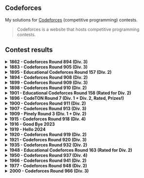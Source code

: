 ## Codeforces

My solutions for [Codeforces](https://codeforces.com) (competitive programming) contests.

> Codeforces is a website that hosts competitive programming contests.

## Contest results

<details>
  <summary>
    <b>1862 - Codeforces Round 894 (Div. 3)</b>
  </summary>

  - [1862 - Codeforces Round 894 (Div. 3)](https://codeforces.com/contest/1862)
  - Final standing: **10802<sup>nd</sup> / 12214**
  - Score: **2**, Penalty: **68**
  - Rating change: **+422** _(now 422, newbie)_

  | Problem | Solved time + Penalties | Solution |
  |--|--|--|
  | A - [Gift Carpet](https://codeforces.com/contest/1862/problem/A) | ✅ 00:25 | [Carpet.js](Contests/1862_Round894_Div3/Carpet.js) |
  | B - [Sequence Game](https://codeforces.com/contest/1862/problem/B) | ✅ 00:43 | [Sequence.js](Contests/1862_Round894_Div3/Sequence.js) |
  | C - [Flower City Fence](https://codeforces.com/contest/1862/problem/C) | ❌ -1 penalty | [Fence.js](Contests/1862_Round894_Div3/Fence.js) |
  | D - [Ice Cream Balls](https://codeforces.com/contest/1862/problem/D) | ❌ | - |
  | E - [Kolya and Movie Theatre](https://codeforces.com/contest/1862/problem/E) | ❌ | - |
  | F - [Magic Will Save the World](https://codeforces.com/contest/1862/problem/F) | ❌ -5 penalties | [Magic.js](Contests/1862_Round894_Div3/Magic.js) |
  | G - [The Great Equalizer](https://codeforces.com/contest/1862/problem/G) | ❌ | - |

</details>

<details>
  <summary>
    <b>1883 - Codeforces Round 905 (Div. 3)</b>
  </summary>

  - [1883 - Codeforces Round 905 (Div. 3)](https://codeforces.com/contest/1883)
  - Final standing: **7235<sup>th</sup> / 12530**
  - Score: **1276**
  - Rating change: **+271** _(now 693, newbie)_

  | Problem | Solved time + Penalties | Solution |
  |--|--|--|
  | A - [Morning](https://codeforces.com/contest/1883/problem/A) | ✅ 00:26 | [A.py](Contests/1883_Round905_Div3/A.py) |
  | B - [Chemistry](https://codeforces.com/contest/1883/problem/B) | ✅ 00:43 | [B.py](Contests/1883_Round905_Div3/B.py) |
  | C - [Raspberries](https://codeforces.com/contest/1883/problem/C) | ❌ | - |
  | D - [In Love](https://codeforces.com/contest/1883/problem/D) | ❌ -3 penalty | [D.py](Contests/1883_Round905_Div3/D.py) |
  | E - [Look Back](https://codeforces.com/contest/1883/problem/E) | ❌ | - |
  | F - [You Are So Beautiful](https://codeforces.com/contest/1883/problem/F) | ❌ | - |
  | G1 - [Dances (Easy version)](https://codeforces.com/contest/1883/problem/G1) | ❌ -2 penalty | [G1.py](Contests/1883_Round905_Div3/G1.py) |
  | G2 - [Dances (Hard Version)](https://codeforces.com/contest/1883/problem/G2) | ❌ | - |

</details>

<details>
  <summary>
    <b>1895 - Educational Codeforces Round 157 (Div. 2)</b>
  </summary>

  - [1895 - Educational Codeforces Round 157 (Div. 2)](https://codeforces.com/contest/1895)
  - Final standing: **10780<sup>th</sup> / 14520**
  - Score: **1**, Penalty: **5**
  - Rating change: **+154** _(now 847, newbie)_

  | Problem | Solved time + Penalties | Solution |
  |--|--|--|
  | A - [Treasure Chest](https://codeforces.com/contest/1895/problem/A) | ✅ 00:05 | [A.py](Contests/1895_Educational_Round157_Div2/A.py) |
  | B - [Points and Minimum Distance](https://codeforces.com/contest/1895/problem/B) | ❌ -1 penalty | [B.py](Contests/1895_Educational_Round157_Div2/B.py) |
  | C - [Torn Lucky Ticket](https://codeforces.com/contest/1895/problem/C) | ❌ -4 penalty | [C.py](Contests/1895_Educational_Round157_Div2/C.py) |
  | D - [XOR Construction](https://codeforces.com/contest/1895/problem/D) | ❌ -5 penalty | [D.py](Contests/1895_Educational_Round157_Div2/D.py) |
  | E - [Infinite Card Game](https://codeforces.com/contest/1895/problem/E) | ❌ | - |
  | F - [Fancy Arrays](https://codeforces.com/contest/1895/problem/F) | ❌ | - |
  | G - [Two Characters, Two Colors](https://codeforces.com/contest/1895/problem/G) | ❌ | - |

</details>

<details>
  <summary>
    <b>1894 - Codeforces Round 908 (Div. 2)</b>
  </summary>

  - [1894 - Codeforces Round 908 (Div. 2)](https://codeforces.com/contest/1894)
  - Final standing: **6478<sup>th</sup> / 10238**
  - Score: **466**
  - Rating change: **+113** _(now 960, newbie)_

  | Problem | Solved time + Penalties | Solution |
  |--|--|--|
  | A - [Secret Sport](https://codeforces.com/contest/1894/problem/A) | ✅ 00:17 | [A.py](Contests/1894_Round908_Div2/A.py) |
  | B - [Two Out of Three](https://codeforces.com/contest/1894/problem/B) | ❌ | - |
  | C - [Anonymous Informant](https://codeforces.com/contest/1894/problem/C) | ❌ | - |
  | D - [Neutral Tonality](https://codeforces.com/contest/1894/problem/D) | ❌ | - |
  | E - [Freedom of Choice](https://codeforces.com/contest/1894/problem/E) | ❌ | - |

</details>

<details>
  <summary>
    <b>1899 - Codeforces Round 909 (Div. 3)</b>
  </summary>

  - [1899 - Codeforces Round 909 (Div. 3)](https://codeforces.com/contest/1899)
  - Final standing: **2980<sup>th</sup> / 9716**
  - Score: **4**, Penalty: **163**
  - Rating change: **+174** _(now 1134, newbie)_

  | Problem | Solved time + Penalties | Solution |
  |--|--|--|
  | A - [Game with Integers](https://codeforces.com/contest/1899/problem/A) | ✅ 00:05 | [A.py](Contests/1899_Round909_Div3/A.py) |
  | B - [250 Thousand Tons of TNT](https://codeforces.com/contest/1899/problem/B) | ✅ 00:29 | [B.py](Contests/1899_Round909_Div3/B.py) |
  | C - [Yarik and Array](https://codeforces.com/contest/1899/problem/C) | ✅ 00:46 | [C.py](Contests/1899_Round909_Div3/C.py) |
  | D - [Yarik and Musical Notes](https://codeforces.com/contest/1899/problem/D) | ❌ -3 penalty | [D.py](Contests/1899_Round909_Div3/D.py) |
  | E - [Queue Sort](https://codeforces.com/contest/1899/problem/E) | ✅ 01:13 (-1 Penalty) | [E.py](Contests/1899_Round909_Div3/E.py) |
  | F - [Alex's whims](https://codeforces.com/contest/1899/problem/F) | ❌ | - |
  | G - [Unusual Entertainment](https://codeforces.com/contest/1899/problem/G) | ❌ | - |

</details>

<details>
  <summary>
    <b>1898 - Codeforces Round 910 (Div. 2)</b>
  </summary>

  - [1898 - Codeforces Round 910 (Div. 2)](https://codeforces.com/contest/1898)
  - Final standing: **3745<sup>th</sup> / 8026**
  - Score: **476**
  - Rating change: **+57** _(now 1191, newbie)_

  | Problem | Solved time + Penalties | Solution |
  |--|--|--|
  | A - [Milica and String](https://codeforces.com/contest/1898/problem/A) | ✅ 00:12 | [A.py](Contests/1898_Round910_Div2/A.py) |
  | B - [Milena and Admirer](https://codeforces.com/contest/1898/problem/B) | ❌ | [B.py](Contests/1898_Round910_Div2/B.py) |
  | C - [Colorful Grid](https://codeforces.com/contest/1898/problem/C) | ❌ | - |
  | D - [Absolute Beauty](https://codeforces.com/contest/1898/problem/D) | ❌ | [D.py](Contests/1898_Round910_Div2/D.py) |
  | E - [Sofia and Strings](https://codeforces.com/contest/1898/problem/E) | ❌ -5 penalty | [E.py](Contests/1898_Round910_Div2/E.py) |
  | F - [Vova Escapes the Matrix](https://codeforces.com/contest/1898/problem/F) | ❌ | - |

</details>

<details>
  <summary>
    <b>1901 - Educational Codeforces Round 158 (Rated for Div. 2)</b>
  </summary>

  - [1901 - Educational Codeforces Round 158 (Rated for Div. 2)](https://codeforces.com/contest/1901)
  - Final standing: **6692<sup>nd</sup> / 11914**
  - Score: **1**, Penalty: **8**
  - Rating change: **-34** _(now 1157, newbie)_

  | Problem | Solved time + Penalties | Solution |
  |--|--|--|
  | A - [Line Trip](https://codeforces.com/contest/1901/problem/A) | ✅ 00:08 | [A.py](Contests/1901_Educational_Round158_Div2/A.py) |
  | B - [Chip and Ribbon](https://codeforces.com/contest/1901/problem/B) | ❌ -1 penalty | [B.py](Contests/1901_Educational_Round158_Div2/B.py) |
  | C - [Add, Divide and Floor](https://codeforces.com/contest/1901/problem/C) | ❌ -2 penalty | [C.py](Contests/1901_Educational_Round158_Div2/C.py) |
  | D - [Yet Another Monster Fight](https://codeforces.com/contest/1901/problem/D) | ❌ -2 penalty | [D.py](Contests/1901_Educational_Round158_Div2/D.py) |
  | E - [Compressed Tree](https://codeforces.com/contest/1901/problem/E) | ❌ | - |
  | F - [Landscaping](https://codeforces.com/contest/1901/problem/F) | ❌ | - |

</details>

<details>
  <summary>
    <b>1896 - CodeTON Round 7 (Div. 1 + Div. 2, Rated, Prizes!)</b>
  </summary>

  - [1896 - CodeTON Round 7 (Div. 1 + Div. 2, Rated, Prizes!)](https://codeforces.com/contest/1896)
  - Final standing: **5593<sup>rd</sup> / 9394**
  - Score: **1256**
  - Rating change: **-14** _(now 1143, newbie)_

  | Problem | Solved time + Penalties | Solution |
  |--|--|--|
  | A - [Jagged Swaps](https://codeforces.com/contest/1896/problem/A) | ✅ 00:07 | [A.py](Contests/1896_CodeTON_Round7_Div2/A.py) |
  | B - [AB Flipping](https://codeforces.com/contest/1896/problem/B) | ✅ 00:26 | [B.py](Contests/1896_CodeTON_Round7_Div2/B.py) |
  | C - [Matching Arrays](https://codeforces.com/contest/1896/problem/C) | ❌ -4 penalty | [C.py](Contests/1896_CodeTON_Round7_Div2/C.py) [C.cpp](Contests/1896_CodeTON_Round7_Div2/C.cpp) |
  | D - [Ones and Twos](https://codeforces.com/contest/1896/problem/D) | ❌ -1 penalty | [D.cpp](Contests/1896_CodeTON_Round7_Div2/D.cpp) |
  | E - [Permutation Sorting](https://codeforces.com/contest/1896/problem/E) | ❌ | - |
  | F - [Bracket Xoring](https://codeforces.com/contest/1896/problem/F) | ❌ | - |
  | G - [Pepe Racing](https://codeforces.com/contest/1896/problem/F) | ❌ | - |
  | H1 - [Cyclic Hamming (Easy Version)](https://codeforces.com/contest/1896/problem/H1) | ❌ | - |
  | H2 - [Cyclic Hamming (Hard Version)](https://codeforces.com/contest/1896/problem/H2) | ❌ | - |

</details>

<details>
  <summary>
    <b>1900 - Codeforces Round 911 (Div. 2)</b>
  </summary>

  - [1900 - Codeforces Round 911 (Div. 2)](https://codeforces.com/contest/1900)
  - Final standing: **8466<sup>th</sup> / 9791**
  - Score: **370**
  - Rating change: **-94** _(now 1049 newbie)_

  | Problem | Solved time + Penalties | Solution |
  |--|--|--|
  | A - [Cover in Water](https://codeforces.com/contest/1900/problem/A) | ✅ 00:40 | [A.py](Contests/1900_Round911_Div2/A.py) |
  | B - [Laura and Operations](https://codeforces.com/contest/1900/problem/B) | ❌ -5 penalty | [B.py](Contests/1900_Round911_Div2/B.py) |
  | C - [Anji's Binary Tree](https://codeforces.com/contest/1900/problem/C) | ❌ -4 penalty | [C.py](Contests/1900_Round911_Div2/C.py) [C.cpp](Contests/1900_Round911_Div2/C.cpp) |
  | D - [Small GCD](https://codeforces.com/contest/1900/problem/D) | ❌ | - |
  | E - [Transitive Graph](https://codeforces.com/contest/1900/problem/E) | ❌ | - |
  | F - [Local Deletions](https://codeforces.com/contest/1900/problem/F) | ❌ | - |

</details>

<details>
  <summary>
    <b>1907 - Codeforces Round 913 (Div. 3)</b>
  </summary>

  - [1907 - Codeforces Round 913 (Div. 3)](https://codeforces.com/contest/1907)
  - Final standing: **3198<sup>th</sup> / 10299**
  - Score: **3**, Penalty: **79**
  - Rating change: **+93** _(now 1142 newbie)_

  | Problem | Solved time + Penalties | Solution |
  |--|--|--|
  | A - [Rook](https://codeforces.com/contest/1907/problem/A) | ✅ 00:05 | [A.py](Contests/1907_Round913_Div3/A.py) |
  | B - [YetnotherrokenKeoard](https://codeforces.com/contest/1907/problem/B) | ✅ 00:12 | [B.py](Contests/1907_Round913_Div3/B.py) |
  | C - [Removal of Unattractive Pairs](https://codeforces.com/contest/1907/problem/C) | ✅ 00:52 (-1 penalty) | [C.py](Contests/1907_Round913_Div3/C.py) |
  | D - [Jumping Through Segments](https://codeforces.com/contest/1907/problem/D) | ❌ -2 penalty | [D.py](Contests/1907_Round913_Div3/D.py) |
  | E - [Good Triples](https://codeforces.com/contest/1907/problem/E) | ❌ | - |
  | F - [Shift and Reverse](https://codeforces.com/contest/1907/problem/F) | ❌ | - |
  | G - [Lights](https://codeforces.com/contest/1907/problem/G) | ❌ | - |

</details>

<details>
  <summary>
    <b>1909 - Pinely Round 3 (Div. 1 + Div. 2)</b>
  </summary>

  - [1909 - Pinely Round 3 (Div. 1 + Div. 2)](https://codeforces.com/contest/1909)
  - Final standing: **6529<sup>th</sup> / 10976**
  - Score: **486**
  - Rating change: **-14** _(now 1128 newbie)_

  | Problem | Solved time + Penalties | Solution |
  |--|--|--|
  | A - [Distinct Buttons](https://codeforces.com/contest/1909/problem/A) | ✅ 00:11 | [A.py](Contests/1909_Pinely_Round3_Div2/A.py) |
  | B - [Make Almost Equal With Mod](https://codeforces.com/contest/1909/problem/B) | ❌ -2 penalty | [B.py](Contests/1909_Pinely_Round3_Div2/B.py) |
  | C - [Heavy Intervals](https://codeforces.com/contest/1909/problem/C) | ❌ -5 penalty | [C.py](Contests/1909_Pinely_Round3_Div2/C.py) |
  | D - [Split Plus K](https://codeforces.com/contest/1909/problem/D) | ❌ | - |
  | E - [Multiple Lamps](https://codeforces.com/contest/1909/problem/E) | ❌ | - |
  | F1 - [Small Permutation Problem (Easy Version)](https://codeforces.com/contest/1909/problem/F1) | ❌ | - |
  | F2 - [Small Permutation Problem (Hard Version)](https://codeforces.com/contest/1909/problem/F2) | ❌ | - |
  | G - [Pumping Lemma](https://codeforces.com/contest/1909/problem/G) | ❌ | - |
  | H - [Parallel Swaps Sort](https://codeforces.com/contest/1909/problem/H) | ❌ | - |
  | I - [Short Permutation Problem](https://codeforces.com/contest/1909/problem/I) | ❌ | - |

</details>

<details>
  <summary>
    <b>1915 - Codeforces Round 918 (Div. 4)</b>
  </summary>

  - [1915 - Codeforces Round 918 (Div. 4)](https://codeforces.com/contest/1915)
  - Final standing: **8845<sup>th</sup> / 12336**
  - Score: **4**, Penalty: **149**
  - Rating change: **-12** _(now 1116 newbie)_

  | Problem | Solved time + Penalties | Solution |
  |--|--|--|
  | A - [Odd One Out](https://codeforces.com/contest/1915/problem/A) | ✅ 00:03 | [A.py](Contests/1915_Round918_Div4/A.py) |
  | B - [Not Quite Latin Square](https://codeforces.com/contest/1915/problem/B) | ✅ 00:05 | [B.py](Contests/1915_Round918_Div4/B.py) |
  | C - [Can I Square?](https://codeforces.com/contest/1915/problem/C) | ✅ 00:09 | [C.py](Contests/1915_Round918_Div4/C.py) |
  | D - [Unnatural Language Processing](https://codeforces.com/contest/1915/problem/D) | ✅ 01:32 (-4 penalty) | [D.py](Contests/1915_Round918_Div4/D.py) |
  | E - [Romantic Glasses](https://codeforces.com/contest/1915/problem/E) | ❌ | [E.py](Contests/1915_Round918_Div4/E.py) |
  | F - [Greetings](https://codeforces.com/contest/1915/problem/F) | ❌ -2 penalty | [F.py](Contests/1915_Round918_Div4/F.py) |
  | G - [Bicycles](https://codeforces.com/contest/1915/problem/G) | ❌ | - |

</details>

<details>
  <summary>
    <b>1916 - Good Bye 2023</b>
  </summary>

  - [1916 - Good Bye 2023](https://codeforces.com/contest/1916)
  - Final standing: **14740<sup>th</sup> / 18653**
  - Score: **115**
  - Rating change: **-59** _(now 1057 newbie)_

  | Problem | Solved time + Penalties | Solution |
  |--|--|--|
  | A - [2023](https://codeforces.com/contest/1916/problem/A) | ✅ 00:35 (-2 penalty) | [A.py](Contests/1916_GoodBye2023/A.py) |
  | B - [Two Divisors](https://codeforces.com/contest/1916/problem/B) | ❌ -2 penalty | [B.py](Contests/1916_GoodBye2023/B.py) |
  | C - [Training Before the Olympiad](https://codeforces.com/contest/1916/problem/C) | - | [C.py](Contests/1916_GoodBye2023/C.py) |
  | D - [Mathematical Problem](https://codeforces.com/contest/1916/problem/D) | ❌ | - |
  | E - [Happy Life in University](https://codeforces.com/contest/1916/problem/E) | ❌ | - |
  | F - [Group Division](https://codeforces.com/contest/1916/problem/F) | ❌ | - |
  | G - [Optimizations From Chelsu](https://codeforces.com/contest/1916/problem/G) | ❌ | - |
  | H1 - [Matrix Rank (Easy Version)](https://codeforces.com/contest/1916/problem/H1) | ❌ | - |
  | H2 - [Matrix Rank (Hard Version)](https://codeforces.com/contest/1916/problem/H2) | ❌ | - |

</details>

<details>
  <summary>
    <b>1919 - Hello 2024</b>
  </summary>

  - [1919 - Hello 2024](https://codeforces.com/contest/1919)
  - Final standing: **3059<sup>th</sup> / 21065**
  - Score: **1465**
  - Rating change: **+179** _(now 1236 pupil)_

  | Problem | Solved time + Penalties | Solution |
  |--|--|--|
  | A - [Wallet Exchange](https://codeforces.com/contest/1919/problem/A) | ✅ 00:04 | [A.py](Contests/1919_Hello2024/A.py) |
  | B - [Plus-Minus Split](https://codeforces.com/contest/1919/problem/B) | ✅ 00:11 | [B.py](Contests/1919_Hello2024/B.py) |
  | C - [Grouping Increases](https://codeforces.com/contest/1919/problem/C) | ✅ 01:23 | [C.py](Contests/1919_Hello2024/C.py) |
  | D - [01 Tree](https://codeforces.com/contest/1919/problem/D) | ❌ | - |
  | E - [Counting Prefixes](https://codeforces.com/contest/1919/problem/E) | ❌ | [E.py](Contests/1919_Hello2024/E.py) |
  | F1 - [Wine Factory (Easy Version)](https://codeforces.com/contest/1919/problem/F1) | ❌ | - |
  | F2 - [Wine Factory (Hard Version)](https://codeforces.com/contest/1919/problem/F2) | ❌ | - |
  | G - [Tree LGM](https://codeforces.com/contest/1919/problem/G) | ❌ | - |
  | H - [Tree Diameter](https://codeforces.com/contest/1919/problem/H) | ❌ | - |

</details>

<details>
  <summary>
    <b>1920 - Codeforces Round 919 (Div. 2)</b>
  </summary>

  - [1920 - Codeforces Round 919 (Div. 2)](https://codeforces.com/contest/1920)
  - Final standing: **7319<sup>th</sup> / 17996**
  - Score: **1160**
  - Rating change: **-7** _(now 1229 pupil)_

  | Problem | Solved time + Penalties | Solution |
  |--|--|--|
  | A - [Satisfying Constraints](https://codeforces.com/contest/1920/problem/A) | ✅ 00:34 | [A.py](Contests/1920_Round919_Div2/A.py) |
  | B - [Summation Game](https://codeforces.com/contest/1920/problem/B) | ✅ 01:08 | [B.py](Contests/1920_Round919_Div2/B.py) |
  | C - [Partitioning the Array](https://codeforces.com/contest/1920/problem/C) | ❌ | - |
  | D - [Array Repetition](https://codeforces.com/contest/1920/problem/D) | ❌ | [D.py](Contests/1920_Round919_Div2/D.py) |
  | E - [Counting Binary Strings](https://codeforces.com/contest/1920/problem/E) | ❌ | - |
  | F1 - [Smooth Sailing (Easy Version)](https://codeforces.com/contest/1920/problem/F1) | ❌ | - |
  | F2 - [Smooth Sailing (Hard Version)](https://codeforces.com/contest/1920/problem/F2) | ❌ | - |

</details>

<details>
  <summary>
    <b>1921 - Codeforces Round 920 (Div. 3)</b>
  </summary>

  - [Codeforces Round 920 (Div. 3)](https://codeforces.com/contest/1921)
  - Final standing: **9160<sup>th</sup> / 14126**
  - Score: **3**, Penalty: **70**
  - Rating change: **-25** _(now 1204 pupil)_

  | Problem | Solved time + Penalties | Solution |
  |--|--|--|
  | A - [Square](https://codeforces.com/contest/1921/problem/A) | ✅ 00:05 | [A.py](Contests/1921_Round920_Div3/A.py) |
  | B - [Arranging Cats](https://codeforces.com/contest/1921/problem/B) | ✅ 00:21 (-1 penalty) | [B.py](Contests/1921_Round920_Div3/B.py) |
  | C - [Sending Messages](https://codeforces.com/contest/1921/problem/C) | ✅ 00:34 | [C.py](Contests/1921_Round920_Div3/C.py) |
  | D - [Very Different Array](https://codeforces.com/contest/1921/problem/D) | ❌ -1 penalty (solved after contest end) | [D.py](Contests/1921_Round920_Div3/D.py) |
  | E - [Eat the Chip](https://codeforces.com/contest/1921/problem/E) | ❌ | [E.py](Contests/1921_Round920_Div3/E.py) |
  | F - [Sum of Progression](https://codeforces.com/contest/1921/problem/F) | ❌ | - |
  | G - [Mischievous Shooter](https://codeforces.com/contest/1921/problem/G) | ❌ | - |

</details>

<details>
  <summary>
    <b>1935 - Codeforces Round 932 (Div. 2)</b>
  </summary>

  - [Codeforces Round 932 (Div. 2)](https://codeforces.com/contest/1935)
  - Final standing: **5918<sup>th</sup> / 19492**
  - Score: **1164**
  - Rating change: **+38** _(now 1242 pupil)_

  | Problem | Solved time + Penalties | Solution |
  |--|--|--|
  | A - [Entertainment in MAC](https://codeforces.com/contest/1935/problem/A) | ✅ 00:11 | [A.py](Contests/1935_Round932_Div2/A.py) |
  | B - [Informatics in MAC](https://codeforces.com/contest/1935/problem/B) | ✅ 00:41 (-1 penalty) | [B.py](Contests/1935_Round932_Div2/B.py) |
  | C - [Messenger in MAC](https://codeforces.com/contest/1935/problem/C) | ❌ -2 penalty | [C.py](Contests/1935_Round932_Div2/C.py) |
  | D - [Exam in MAC](https://codeforces.com/contest/1935/problem/D) | ❌ | - |
  | E - [Distance Learning Courses in MAC](https://codeforces.com/contest/1935/problem/E) | ❌ | - |
  | F - [Andrey's Tree](https://codeforces.com/contest/1935/problem/F) | ❌ | - |

</details>

<details>
  <summary>
    <b>1948 - Educational Codeforces Round 163 (Rated for Div. 2)</b>
  </summary>

  - [Educational Codeforces Round 163 (Rated for Div. 2)](https://codeforces.com/contest/1948)
  - Final standing: **2871<sup>st</sup> / 19282**
  - Score: **3**, Penalty: **73**
  - Rating change: **+93** _(now 1335 pupil)_

  | Problem | Solved time + Penalties | Solution |
  |--|--|--|
  | A - [Special Characters](https://codeforces.com/contest/1948/problem/A) | ✅ 00:06 | [A.py](Contests/1948_Educational_Round163_Div2/A.py) |
  | B - [Array Fix](https://codeforces.com/contest/1948/problem/B) | ✅ 00:21 (-1 penalty) | [B.py](Contests/1948_Educational_Round163_Div2/B.py) |
  | C - [Arrow Path](https://codeforces.com/contest/1948/problem/C) | ✅ 00:36 | [C.py](Contests/1948_Educational_Round163_Div2/C.py) |
  | D - [Tandem Repeats?](https://codeforces.com/contest/1948/problem/D) | ❌ -5 penalty | [D.py](Contests/1948_Educational_Round163_Div2/D.py) |
  | E - [Clique Partition](https://codeforces.com/contest/1948/problem/E) | ❌ | - |
  | F - [Rare Coins](https://codeforces.com/contest/1948/problem/F) | ❌ | - |
  | G - [MST with Matching](https://codeforces.com/contest/1948/problem/G) | ❌ | - |

</details>

<details>
  <summary>
    <b>1950 - Codeforces Round 937 (Div. 4)</b>
  </summary>

  - [1950 - Codeforces Round 937 (Div. 4)](https://codeforces.com/contest/1950)
  - Final standing: **568<sup>th</sup> / 15068**
  - Score: **6**, Penalty: **326**
  - Rating change: **+113** _(now 1448, specialist)_

  | Problem | Solved time + Penalties | Solution |
  |--|--|--|
  | A - [Stair, Peak, or Neither?](https://codeforces.com/contest/1950/problem/A) | ✅ 00:01  | [A.py](Contests/1950_Round937_Div4/A.py) |
  | B - [Upscaling](https://codeforces.com/contest/1950/problem/B) | ✅ 00:05  | [B.py](Contests/1950_Round937_Div4/B.py) |
  | C - [Clock Conversion](https://codeforces.com/contest/1950/problem/C) | ✅ 00:11  | [C.py](Contests/1950_Round937_Div4/C.py) |
  | D - [Product of Binary Decimals](https://codeforces.com/contest/1950/problem/D) | ✅ 01:14  | [D.py](Contests/1950_Round937_Div4/D.py) |
  | E - [Nearly Shortest Repeating Substring](https://codeforces.com/contest/1950/problem/E) | ✅ 00:51 _(2 penalties)_ | [E.py](Contests/1950_Round937_Div4/E.py) |
  | F - [0, 1, 2, Tree!](https://codeforces.com/contest/1950/problem/F) | ❌  | - |
  | G - [Shuffling Songs](https://codeforces.com/contest/1950/problem/G) | ✅ 02:14 _(-3 penalties)_ | [G.py](Contests/1950_Round937_Div4/G.py) |
</details>

<details>
  <summary>
    <b>1966 - Codeforces Round 941 (Div. 2)</b>
  </summary>

  - [1966 - Codeforces Round 941 (Div. 2)](https://codeforces.com/contest/1966)
  - Final standing: **3298<sup>th</sup> / 10015**
  - Score: **2098**
  - Rating change: **-22** _(now 1426, specialist)_

  | Problem | Solved time + Penalties | Solution |
  |--|--|--|
  | A - [Card Exchange](https://codeforces.com/contest/1966/problem/A) | ✅ 00:43  | [A.py](Contests/1966_Round941_Div2/A.py) |
  | B - [Rectangle Filling](https://codeforces.com/contest/1966/problem/B) | ✅ 00:23  | [B.py](Contests/1966_Round941_Div2/B.py) |
  | C - [Everything Nim](https://codeforces.com/contest/1966/problem/C) | ✅ 01:44 _(2 penalties)_ | [C.py](Contests/1966_Round941_Div2/C.py) |
  | D - [Missing Subsequence Sum](https://codeforces.com/contest/1966/problem/D) | ❌  | - |
  | E - [Folding Strip](https://codeforces.com/contest/1966/problem/E) | ❌  | - |
  | F - [Missing Subarray Sum](https://codeforces.com/contest/1966/problem/F) | ❌  | - |
</details>

<details>
  <summary>
    <b>1977 - Codeforces Round 948 (Div. 2)</b>
  </summary>

  - [1977 - Codeforces Round 948 (Div. 2)](https://codeforces.com/contest/1977)
  - Final standing: **6162<sup>nd</sup> / 16479**
  - Score: **1394**
  - Rating change: **-52** _(now 1374, pupil)_

  | Problem | Solved time + Penalties | Solution |
  |--|--|--|
  | A - [Little Nikita](https://codeforces.com/contest/1977/problem/A) | ✅ 00:03  | [A.py](Contests/1977_Round948_Div2/A.py) |
  | B - [Binary Colouring](https://codeforces.com/contest/1977/problem/B) | ✅ 01:10  | [B.py](Contests/1977_Round948_Div2/B.py) |
  | C - [Nikita and LCM](https://codeforces.com/contest/1977/problem/C) | ❌  | - |
  | D - [XORificator](https://codeforces.com/contest/1977/problem/D) | ❌  | - |
  | E - [Tensor](https://codeforces.com/contest/1977/problem/E) | ❌  | - |
</details>

<details>
  <summary>
    <b>2000 - Codeforces Round 966 (Div. 3)</b>
  </summary>

  - [2000 - Codeforces Round 966 (Div. 3)](https://codeforces.com/contest/2000)
  - Final standing: **2835<sup>th</sup> / 17968**
  - Score: **5**, Penalty: **247**
  - Rating change: **+38** _(now 1423, specialist)_

  | Problem | Solved time + Penalties | Solution |
  |--|--|--|
  | A - [Primary Task](https://codeforces.com/contest/2000/problem/A) | ✅ 00:03  | [A.py](Contests/2000_Round966_Div3/A.py) |
  | B - [Seating in a Bus](https://codeforces.com/contest/2000/problem/B) | ✅ 00:09  | [B.py](Contests/2000_Round966_Div3/B.py) |
  | C - [Numeric String Template](https://codeforces.com/contest/2000/problem/C) | ✅ 00:17  | [C.py](Contests/2000_Round966_Div3/C.py) |
  | D - [Right Left Wrong](https://codeforces.com/contest/2000/problem/D) | ✅ 00:50  | [D.py](Contests/2000_Round966_Div3/D.py) |
  | E - [Photoshoot for Gorillas](https://codeforces.com/contest/2000/problem/E) | ✅ 02:08  | [E.py](Contests/2000_Round966_Div3/E.py) |
  | F - [Color Rows and Columns](https://codeforces.com/contest/2000/problem/F) | ❌  | - |
  | G - [Call During the Journey](https://codeforces.com/contest/2000/problem/G) | ❌  | - |
  | H - [Ksyusha and the Loaded Set](https://codeforces.com/contest/2000/problem/H) | ❌  | - |
</details>

